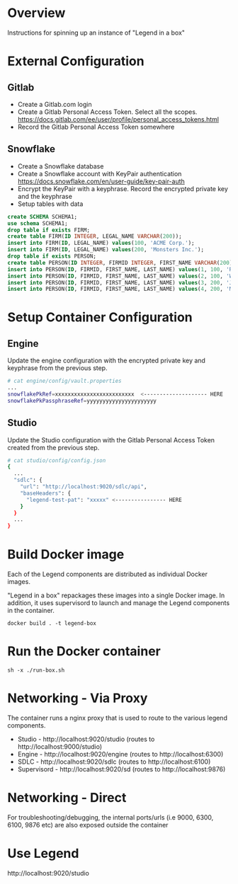 # Overview

Instructions for spinning up an instance of "Legend in a box"

# External Configuration

## Gitlab

- Create a Gitlab.com login
- Create a Gitlab Personal Access Token. Select all the scopes. https://docs.gitlab.com/ee/user/profile/personal_access_tokens.html
- Record the Gitlab Personal Access Token somewhere

## Snowflake

- Create a Snowflake database
- Create a Snowflake account with KeyPair authentication https://docs.snowflake.com/en/user-guide/key-pair-auth
- Encrypt the KeyPair with a keyphrase. Record the encrypted private key and the keyphrase
- Setup tables with data

```sql
create SCHEMA SCHEMA1;
use schema SCHEMA1;
drop table if exists FIRM;
create table FIRM(ID INTEGER, LEGAL_NAME VARCHAR(200));
insert into FIRM(ID, LEGAL_NAME) values(100, 'ACME Corp.');
insert into FIRM(ID, LEGAL_NAME) values(200, 'Monsters Inc.');
drop table if exists PERSON;
create table PERSON(ID INTEGER, FIRMID INTEGER, FIRST_NAME VARCHAR(200), LAST_NAME VARCHAR(200));
insert into PERSON(ID, FIRMID, FIRST_NAME, LAST_NAME) values(1, 100, 'Road', 'Runner');
insert into PERSON(ID, FIRMID, FIRST_NAME, LAST_NAME) values(2, 100, 'Wile', 'Coyote');
insert into PERSON(ID, FIRMID, FIRST_NAME, LAST_NAME) values(3, 200, 'Jake', 'Sullivan');
insert into PERSON(ID, FIRMID, FIRST_NAME, LAST_NAME) values(4, 200, 'Mike', 'Wazwoski');
```

# Setup Container Configuration

## Engine

Update the engine configuration with the encrypted private key and keyphrase from the previous step.

```sh
# cat engine/config/vault.properties
...
snowflakePkRef=xxxxxxxxxxxxxxxxxxxxxxxxx  <-------------------- HERE
snowflakePkPassphraseRef=yyyyyyyyyyyyyyyyyyyyyy
```

## Studio

Update the Studio configuration with the Gitlab Personal Access Token created from the previous step.

```sh
# cat studio/config/config.json
{
  ...
  "sdlc": {
    "url": "http://localhost:9020/sdlc/api",
    "baseHeaders": {
      "legend-test-pat": "xxxxx" <---------------- HERE
    }
  }
  ...
}
```

# Build Docker image

Each of the Legend components are distributed as individual Docker images.

"Legend in a box" repackages these images into a single Docker image. In addition, it uses supervisord to launch and manage the Legend components in the container.

```
docker build . -t legend-box
```

# Run the Docker container

```
sh -x ./run-box.sh
```

# Networking - Via Proxy

The container runs a nginx proxy that is used to route to the various legend components.

- Studio - http://localhost:9020/studio (routes to http://localhost:9000/studio)
- Engine - http://localhost:9020/engine (routes to http://localhost:6300)
- SDLC - http://localhost:9020/sdlc (routes to http://localhost:6100)
- Supervisord - http://localhost:9020/sd (routes to http://localhost:9876)

# Networking - Direct

For troubleshooting/debugging, the internal ports/urls (i.e 9000, 6300, 6100, 9876 etc) are also exposed outside the container

# Use Legend

http://localhost:9020/studio
